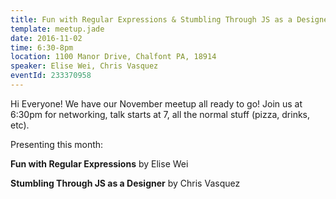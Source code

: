 ```yaml
---
title: Fun with Regular Expressions & Stumbling Through JS as a Designer
template: meetup.jade
date: 2016-11-02
time: 6:30-8pm
location: 1100 Manor Drive, Chalfont PA, 18914
speaker: Elise Wei, Chris Vasquez
eventId: 233370958
---
```


Hi Everyone! We have our November meetup all ready to go! Join us at 6:30pm for
networking, talk starts at 7, all the normal stuff (pizza, drinks, etc).

Presenting this month:

__Fun with Regular Expressions__ by Elise Wei

__Stumbling Through JS as a Designer__ by Chris Vasquez
